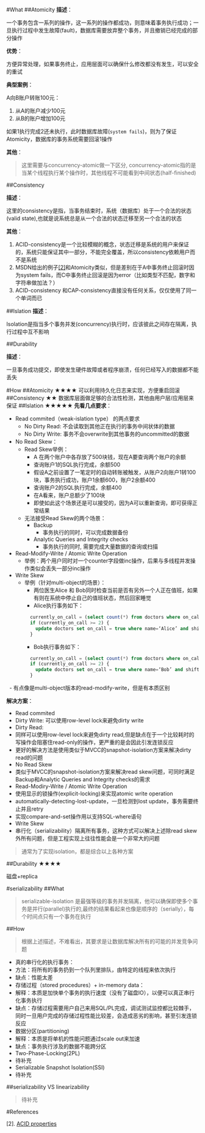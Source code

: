 #What
##Atomicity
**描述**：

一个事务包含一系列的操作，这一系列的操作都成功，则意味着事务执行成功；一旦执行过程中发生故障(fault)，数据库需要放弃整个事务，并且撤销已经完成的部分操作

**优势**：

方便异常处理，如果事务终止，应用层面可以确保什么修改都没有发生，可以安全的重试

**典型案例**：

A向B账户转账100元：
 1. 从A的账户减少100元
 2. 从B的账户增加100元
 
如果1执行完成2还未执行，此时数据库故障(`system fails`)，则为了保证Atomicity，数据库的事务系统需要回滚1操作

**其他**：
> 这里需要与concurrency-atomic做一下区分, concurrency-atomic指的是当某个线程执行某个操作时，其他线程不可能看到中间状态(half-finished)

##Consistency

**描述**：

这里的consistency是指，当事务结束时，系统（数据库）处于一个合法的状态(valid state),也就是说系统总是从一个合法的状态迁移至另一个合法的状态

**其他**：

1. ACID-consistency是一个比较模糊的概念，状态迁移是系统的用户来保证的，系统只能保证其中一部分，不能完全覆盖，所以consistency依赖用户而不是系统
2. MSDN给出的例子[[2]](https://msdn.microsoft.com/en-us/library/aa480356.aspx)和Atomicity类似，但是差别在于A中事务终止回滚时因为system fails，而C中事务终止回滚是因为error（比如类型不匹配，数字和字符串做加法？）
2. ACID-consistency 和CAP-consistency直接没有任何关系，仅仅使用了同一个单词而已


##Islation
**描述**：

Isolation是指当多个事务并发(concurrency)执行时，应该彼此之间存在隔离，执行过程中互不影响

##Durability

**描述**：

一旦事务成功提交，即使发生硬件故障或者程序崩溃，任何已经写入的数据都不能丢失


#How
##Atomicity ★★★★
可以利用持久化日志来实现，方便重启回滚
##Consistency ★★
数据库层面做足够的合法性检测，其他由用户层/应用层来保证
##Islation ★★★★★
**先看几点要求**：
- Read commited（weak-islation type） 的两点要求
  - No Dirty Read: 不会读取到其他正在执行的事务中间状体的数据
  - No Dirty Write: 事务不会overwrite到其他事务的uncommitted的数据
- No Read Skew：
  - Read Skew举例：
    - A 在两个账户中各存放了500块钱，现在A要查询两个账户的余额
    - 查询账户1的SQL执行完成，余额500
    - 假设A之前设置了一笔定时的自动转账被触发，从账户2向账户1转100块，事务执行成功，账户1余额600，账户2余额400
    - 查询账户2的SQL执行完成，余额400
    - 在A看来，账户总额少了100块
    - 即使如此这个场景还是可以接受的，因为A可以重新查询，即可获得正常结果
  - 无法接受Read Skew的两个场景：
    - Backup
      - 事务执行的同时，可以完成数据备份 
    - Analytic Queries and Integrity checks
      - 事务执行的同时, 需要完成大量数据的查询或扫描
- Read-Modify-Write / Atomic Write Operation
  - 举例：两个用户同时对一个counter字段做inc操作，后果与多线程并发操作类似会丢失一部分inc操作
- Write Skew
  - 举例（针对multi-object的场景）：
    - 两位医生Alice 和 Bob同时检查当前是否有另外一个人正在值班，如果有则在系统中停止自己的值班状态，然后回家睡觉
    - Alice执行事务如下：
    ```sql
      currently_on_call = (select count(*) from doctors where on_call = true and shift_id = 1234)
      if (currently_on_call >= 2) {
        update doctors set on_call = true where name=‘Alice’ and shift_id = 1234
      }
    ```
    - Bob执行事务如下：
    ```sql
      currently_on_call = (select count(*) from doctors where on_call = true and shift_id = 1234)
      if (currently_on_call >= 2) {
        update doctors set on_call = true where name=‘Bob’ and shift_id = 1234
      }
    ```
    - 有点像是multi-object版本的read-modify-write，但是有本质区别

**解决方案**：
- Read commited
 - Dirty Write: 可以使用row-level lock来避免dirty write
 - Dirty Read: 
  - 同样可以使用row-level lock来避免dirty read,但是缺点在于一个比较耗时的写操作会阻塞住read-only的操作，更严重的是会因此引发连锁反应
  - 更好的解决方法是使用类似于MVCC的snapshot-isolation方案来解决dirty read的问题
- No Read Skew
 - 类似于MVCC的snapshot-isolation方案来解决read skew问题，可同时满足Backup和Analytic Queries and Integrity checks的需求
- Read-Modiry-Write / Atomic Write Operation
 - 使用显示的锁操作(explicit-locking)来实现atomic write operation
 - automatically-detecting-lost-update，一旦检测到lost update，事务需要终止并且retry
 - 实现compare-and-set操作用以支持SQL-where语句
- Write Skew
 - 串行化（serializability）隔离所有事务，这种方式可以解决上述除read skew外所有问题，但是工程实现上往往性能会是一个非常大的问题

> 通常为了实现isolation，都是综合以上各种方案


##Durability ★★★★

磁盘+replica


#serializability
##What
> serializable-isolation 是最强等级的事务并发隔离，他可以确保即使多个事务是并行(parallel)执行的,最终的结果看起来也像是顺序的（serially），每个时间点只有一个事务在执行

##How
> 根据上述描述，不难看出，其要求是让数据库解决所有的可能的并发竞争问题
- 真的串行化的执行事务：
 - 方法：将所有的事务扔到一个队列里排队，由特定的线程来依次执行
 - 缺点：性能太差
- 存储过程（stored procedures）+ in-memory data：
 - 解释：本质是加快单个事务的执行速度（没有了磁盘IO），以便可以真正串行化事务执行
 - 缺点：存储过程需要用户自己来用SQL/PL完成，调试测试监控都比较棘手，同时一旦用户完成的存储过程性能比较差，会造成恶劣的影响，甚至引发连锁反应
- 数据分区(partitioning)
 - 解释：本质是将单机的性能问题通过scale out来加速
 - 缺点：事务执行涉及的数据不能跨分区
- Two-Phase-Locking(2PL)
 - 待补充
- Serializable Snapshot Isolation(SSI)
 - 待补充
 
##serializability VS linearizability
> 待补充

#References

[2]. [ACID properties](https://msdn.microsoft.com/en-us/library/aa480356.aspx)
